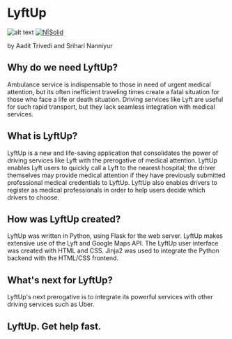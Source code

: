 # LyftUp
![alt text](img/ambulance.png)
[![N|Solid](http://www.d-toi.com/images/scannermouse_livedemo_button.png)](https://aqueous-coast-83490.herokuapp.com)

by Aadit Trivedi and Srihari Nanniyur

## Why do we need LyftUp?
Ambulance service is indispensable to those in need of urgent medical attention, but its often inefficient traveling times create a fatal situation for those who face a life or death situation. Driving services like Lyft are useful for such rapid transport, but they lack seamless integration with medical services.

## What is LyftUp?
LyftUp is a new and life-saving application that consolidates the power of driving services like Lyft with the prerogative of medical attention. LyftUp enables Lyft users to quickly call a Lyft to the nearest hospital; the driver themselves may provide medical attention if they have previously submitted professional medical credentials to LyftUp. LyftUp also enables drivers to register as medical professionals in order to help users decide which drivers to choose.

## How was LyftUp created?
LyftUp was written in Python, using Flask for the web server. LyftUp makes extensive use of the Lyft and Google Maps API.
The LyftUp user interface was created with HTML and CSS. Jinja2 was used to integrate the Python backend with the HTML/CSS frontend.

## What's next for LyftUp?
LyftUp's next prerogative is to integrate its powerful services with other driving services such as Uber.

## LyftUp. Get help fast.
